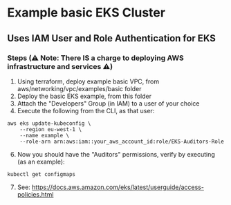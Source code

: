# Example basic EKS Cluster

## Uses IAM User and Role Authentication for EKS

### Steps (⚠️ Note: There IS a charge to deploying AWS infrastructure and services ⚠️)

1. Using terraform, deploy example basic VPC, from aws/networking/vpc/examples/basic folder
2. Deploy the basic EKS example, from this folder
3. Attach the "Developers" Group (in IAM) to a user of your choice
4. Execute the following from the CLI, as that user:
```
aws eks update-kubeconfig \                                           
    --region eu-west-1 \
    --name example \
    --role-arn arn:aws:iam::your_aws_account_id:role/EKS-Auditors-Role
```
6. Now you should have the "Auditors" permissions, verify by executing (as an example):
```
kubectl get configmaps
```
7. See: https://docs.aws.amazon.com/eks/latest/userguide/access-policies.html
